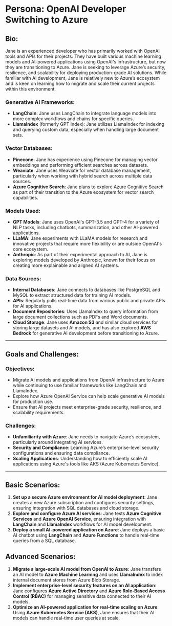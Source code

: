 # Persona: OpenAI Developer Switching to Azure

## Bio:
Jane is an experienced developer who has primarily worked with OpenAI tools and APIs for their projects. They have built various machine learning models and AI-powered applications using OpenAI's infrastructure, but now they are transitioning to Azure. Jane is seeking to leverage Azure’s security, resilience, and scalability for deploying production-grade AI solutions. While familiar with AI development, Jane is relatively new to Azure’s ecosystem and is keen on learning how to migrate and scale their current projects within this environment.

### Generative AI Frameworks:
- **LangChain**: Jane uses LangChain to integrate language models into more complex workflows and chains for specific queries.
- **LlamaIndex** (formerly GPT Index): Jane utilizes LlamaIndex for indexing and querying custom data, especially when handling large document sets.

### Vector Databases:
- **Pinecone**: Jane has experience using Pinecone for managing vector embeddings and performing efficient searches across datasets.
- **Weaviate**: Jane uses Weaviate for vector database management, particularly when working with hybrid search across multiple data sources.
- **Azure Cognitive Search**: Jane plans to explore Azure Cognitive Search as part of their transition to the Azure ecosystem for vector search capabilities.

### Models Used:
- **GPT Models**: Jane uses OpenAI's GPT-3.5 and GPT-4 for a variety of NLP tasks, including chatbots, summarization, and other AI-powered applications.
- **LLaMA**: Jane experiments with LLaMA models for research and innovative projects that require more flexibility or are outside OpenAI's core ecosystem.
- **Anthropic**: As part of their experimental approach to AI, Jane is exploring models developed by Anthropic, known for their focus on creating more explainable and aligned AI systems.

### Data Sources:
- **Internal Databases**: Jane connects to databases like PostgreSQL and MySQL to extract structured data for training AI models.
- **APIs**: Regularly pulls real-time data from various public and private APIs for AI applications.
- **Document Repositories**: Uses LlamaIndex to query information from large document collections such as PDFs and Word documents.
- **Cloud Storage**: Jane uses **Amazon S3** and similar cloud services for storing large datasets and AI models, and has also explored **AWS Bedrock** for generative AI development before transitioning to Azure.

---

## Goals and Challenges:

### Objectives:
- Migrate AI models and applications from OpenAI infrastructure to Azure while continuing to use familiar frameworks like LangChain and LlamaIndex.
- Explore how Azure OpenAI Service can help scale generative AI models for production use.
- Ensure that AI projects meet enterprise-grade security, resilience, and scalability requirements.

### Challenges:
- **Unfamiliarity with Azure**: Jane needs to navigate Azure’s ecosystem, particularly around integrating AI services.
- **Security and Compliance**: Learning Azure’s enterprise-level security configurations and ensuring data compliance.
- **Scaling Applications**: Understanding how to efficiently scale AI applications using Azure's tools like AKS (Azure Kubernetes Service).

---

## Basic Scenarios:
1. **Set up a secure Azure environment for AI model deployment**: Jane creates a new Azure subscription and configures security settings, ensuring integration with SQL databases and cloud storage.
2. **Explore and configure Azure AI services**: Jane tests **Azure Cognitive Services** and **Azure OpenAI Service**, ensuring integration with **LangChain** and **LlamaIndex** workflows for AI model development.
3. **Deploy a small AI-powered application on Azure**: Jane deploys a basic AI chatbot using **LangChain** and **Azure Functions** to handle real-time queries from a SQL database.

## Advanced Scenarios:
1. **Migrate a large-scale AI model from OpenAI to Azure**: Jane transfers an AI model to **Azure Machine Learning** and uses **LlamaIndex** to index internal document stores from Azure Blob Storage.
2. **Implement enterprise-level security features on an AI application**: Jane configures **Azure Active Directory** and **Azure Role-Based Access Control (RBAC)** for managing sensitive data connected to their AI models.
3. **Optimize an AI-powered application for real-time scaling on Azure**: Using **Azure Kubernetes Service (AKS)**, Jane ensures that their AI models can handle real-time user queries at scale.